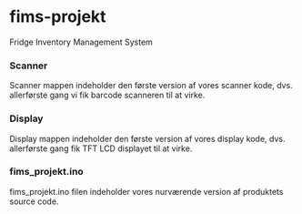 # fims-projekt
Fridge Inventory Management System

### Scanner
Scanner mappen indeholder den første version af vores scanner kode, dvs. allerførste gang vi fik barcode scanneren til at virke.

### Display
Display mappen indeholder den første version af vores display kode, dvs. allerførste gang fik TFT LCD displayet til at virke.

### fims_projekt.ino
fims_projekt.ino filen indeholder vores nurværende version af produktets source code.
